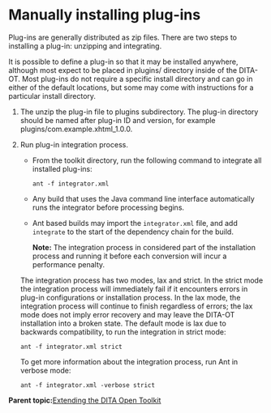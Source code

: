 # Manually installing plug-ins

Plug-ins are generally distributed as zip files. There are two steps to installing a plug-in: unzipping and integrating.

It is possible to define a plug-in so that it may be installed anywhere, although most expect to be placed in plugins/ directory inside of the DITA-OT. Most plug-ins do not require a specific install directory and can go in either of the default locations, but some may come with instructions for a particular install directory.

1.  The unzip the plug-in file to plugins subdirectory. The plug-in directory should be named after plug-in ID and version, for example plugins/com.example.xhtml\_1.0.0.
2.  Run plug-in integration process.

    -   From the toolkit directory, run the following command to integrate all installed plug-ins:

        ```
        ant -f integrator.xml 
        ```

    -   Any build that uses the Java command line interface automatically runs the integrator before processing begins.
    -   Ant based builds may import the `integrator.xml` file, and add `integrate` to the start of the dependency chain for the build.

        **Note:** The integration process in considered part of the installation process and running it before each conversion will incur a performance penalty.

    The integration process has two modes, lax and strict. In the strict mode the integration process will immediately fail if it encounters errors in plug-in configurations or installation process. In the lax mode, the integration process will continue to finish regardless of errors; the lax mode does not imply error recovery and may leave the DITA-OT installation into a broken state. The default mode is lax due to backwards compatibility, to run the integration in strict mode:

    ```
    ant -f integrator.xml strict
    ```

    To get more information about the integration process, run Ant in verbose mode:

    ```
    ant -f integrator.xml -verbose strict
    ```


**Parent topic:**[Extending the DITA Open Toolkit](../dev_ref/extending-the-ot.md)


